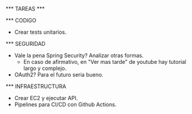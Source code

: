 *** TAREAS ***

*** CODIGO
- Crear tests unitarios.

*** SEGURIDAD
- Vale la pena Spring Security? Analizar otras formas.
  - En caso de afirmativo, en "Ver mas tarde" de youtube hay tutorial largo y complejo.
- OAuth2? Para el futuro seria bueno.

*** INFRAESTRUCTURA
- Crear EC2 y ejecutar API.
- Pipelines para CI/CD con Github Actions.

